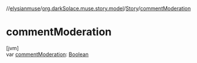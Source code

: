 //[elysianmuse](../../../index.md)/[org.darkSolace.muse.story.model](../index.md)/[Story](index.md)/[commentModeration](comment-moderation.md)

# commentModeration

[jvm]\
var [commentModeration](comment-moderation.md): [Boolean](https://kotlinlang.org/api/latest/jvm/stdlib/kotlin/-boolean/index.html)
